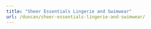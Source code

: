 ```yaml
---
title: "Sheer Essentials Lingerie and Swimwear"
url: /duncan/sheer-essentials-lingerie-and-swimwear/
---
```

